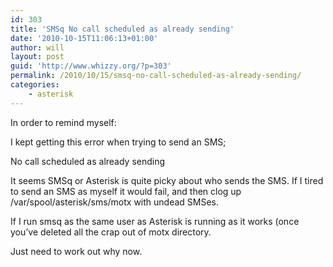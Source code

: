 ```yaml
---
id: 303
title: 'SMSq No call scheduled as already sending'
date: '2010-10-15T11:06:13+01:00'
author: will
layout: post
guid: 'http://www.whizzy.org/?p=303'
permalink: /2010/10/15/smsq-no-call-scheduled-as-already-sending/
categories:
    - asterisk
---
```


In order to remind myself:

I kept getting this error when trying to send an SMS;

No call scheduled as already sending

It seems SMSq or Asterisk is quite picky about who sends the SMS. If I tired to send an SMS as myself it would fail, and then clog up /var/spool/asterisk/sms/motx with undead SMSes.

If I run smsq as the same user as Asterisk is running as it works (once you’ve deleted all the crap out of motx directory.

Just need to work out why now.